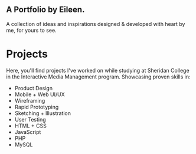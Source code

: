 ## A Portfolio by Eileen. 
A collection of ideas and inspirations designed & developed with heart by me, for yours to see. 


# Projects
Here, you'll find projects I've worked on while studying at Sheridan College in the Interactive Media Management program. Showcasing proven skills in: 
- Product Design
- Mobile + Web UI/UX
- Wireframing
- Rapid Prototyping
- Sketching + Illustration
- User Testing
- HTML + CSS
- JavaScript
- PHP
- MySQL
